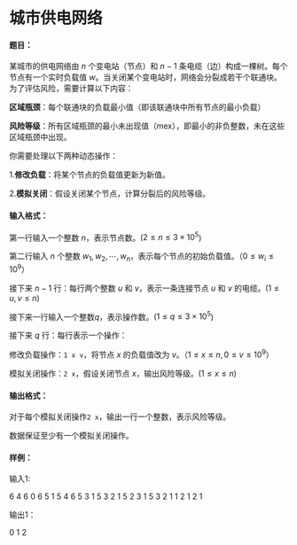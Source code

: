 # 城市供电网络

#### 题目：

某城市的供电网络由 $n$ 个变电站（节点）和 $n-1$ 条电缆（边）构成一棵树。每个节点有一个实时负载值 $w$。当关闭某个变电站时，网络会分裂成若干个联通块。为了评估风险，需要计算以下内容：

**区域瓶颈**：每个联通块的负载最小值（即该联通块中所有节点的最小负载）

**风险等级**：所有区域瓶颈的最小未出现值（mex），即最小的非负整数，未在这些区域瓶颈中出现。

你需要处理以下两种动态操作：

1.**修改负载**：将某个节点的负载值更新为新值。

2.**模拟关闭**：假设关闭某个节点，计算分裂后的风险等级。

#### 输入格式：

第一行输入一个整数 $n$，表示节点数。($2 \leqslant n \leqslant 3\times 10^5$)

第二行输入 $n$ 个整数 $w_1,w_2, \cdots , w_n$，表示每个节点的初始负载值。（$0\leqslant w_i\leqslant 10^9$）

接下来 $n-1$ 行：每行两个整数 $u$ 和 $v$，表示一条连接节点 $u$ 和 $v$ 的电缆。($1\leqslant u,v \leqslant n$)

接下来一行输入一个整数$q$，表示操作数。($1 \leqslant q \leqslant 3\times 10^5$)

接下来 $q$ 行：每行表示一个操作：

修改负载操作：`1 x v`，将节点 $x$ 的负载值改为 $v$。（$1\leqslant x \leqslant n,0\leqslant v \leqslant 10^9$）

模拟关闭操作：`2 x`，假设关闭节点 $x$，输出风险等级。($1\leqslant x \leqslant n$)

#### 输出格式：

对于每个模拟关闭操作`2 x`，输出一行一个整数，表示风险等级。

数据保证至少有一个模拟关闭操作。

#### 样例：

输入1:

6
4 6 0 6 5 1
5 4
6 5
3 1
5 3
2 1
5
2 3
1 5 3
2 1
1 2 1
2 1

输出1：

0
1
2

